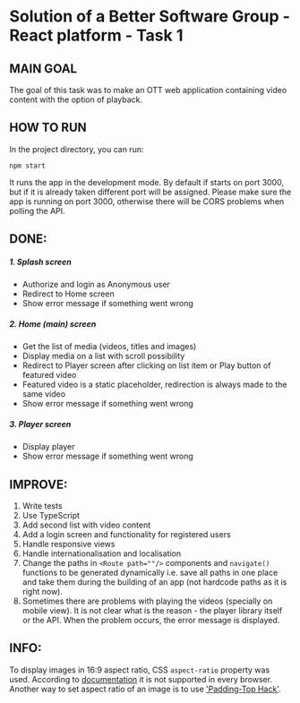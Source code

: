 # Solution of a Better Software Group - React platform - Task 1

## MAIN GOAL

The goal of this task was to make an OTT web application containing video content with the option of playback.

## HOW TO RUN

In the project directory, you can run:

```
npm start
```

It runs the app in the development mode.
By default if starts on port 3000, but if it is already taken different port will be assigned.
Please make sure the app is running on port 3000, otherwise there will be CORS problems when polling the API.

## DONE:

##### 1. Splash screen

- Authorize and login as Anonymous user
- Redirect to Home screen
- Show error message if something went wrong

##### 2. Home (main) screen

- Get the list of media (videos, titles and images)
- Display media on a list with scroll possibility
- Redirect to Player screen after clicking on list item or Play button of featured video
- Featured video is a static placeholder, redirection is always made to the same video
- Show error message if something went wrong

##### 3. Player screen

- Display player
- Show error message if something went wrong

## IMPROVE:

1. Write tests
2. Use TypeScript
3. Add second list with video content
4. Add a login screen and functionality for registered users
5. Handle responsive views
6. Handle internationalisation and localisation
7. Change the paths in `<Route path=""/>` components and `navigate()` functions to be generated dynamically i.e. save all paths in one place and take them during the building of an app (not hardcode paths as it is right now).
8. Sometimes there are problems with playing the videos (specially on mobile view). It is not clear what is the reason - the player library itself or the API. When the problem occurs, the error message is displayed.

## INFO:

To display images in 16:9 aspect ratio, CSS `aspect-ratio` property was used. According to [documentation](https://developer.mozilla.org/en-US/docs/Web/CSS/aspect-ratio) it is not supported in every browser.
Another way to set aspect ratio of an image is to use ['Padding-Top Hack'](https://www.gavsblog.com/blog/change-the-aspect-ratio-of-an-image-using-css#:~:text=The%20premise%20is%20that%20we,to%20adjust%20the%20aspect%20ratio.&text=For%20a%2016%3A9%20aspect,us%20a%20padding%20of%2056.25%25.).
